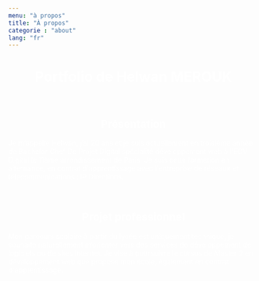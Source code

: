 ```yaml
---
menu: "à propos"
title: "À propos"
categorie : "about"
lang: "fr"
---
```


# Portfolio de Helwan MEROUK

<br>

## Présentation
Je m’appelle Helwan, j’ai 20 ans et je suis actuellement en troisième année de Bachelor Chef De Projet Digital spécialité développement web à l'ECV Digital le 11ème arrondissement de Paris. Je suis cette formation en alternance, en contrat d'apprentissage avec l'entreprise de réseaux et télecommunications : IP Directions.

<br>

## Projet professionnel
Mon parcours scolaire à partir du lycée est uniquement technique, je souhaite naturellement m’orienter vers des services de développement de logiciels ou de sites internet. Je vise à poursuivre le cursus de Master 2 en développement web que propose mon école, également en contrat d'apprentissage.

<style>
  h1{
    text-align: center;
    font-weight: bold;
    color: #FFFFFF;
  }
  h2{
    text-align: center;
    color: #FFFFFF;
  }
  p{
    color: #FFFFFF;
  }
</style>
